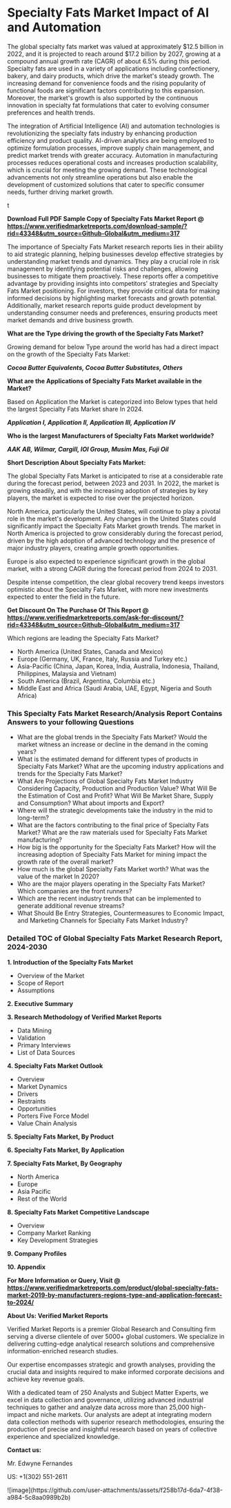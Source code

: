 <h1>Specialty Fats Market Impact of AI and Automation</h1><p>The global specialty fats market was valued at approximately $12.5 billion in 2022, and it is projected to reach around $17.2 billion by 2027, growing at a compound annual growth rate (CAGR) of about 6.5% during this period. Specialty fats are used in a variety of applications including confectionery, bakery, and dairy products, which drive the market's steady growth. The increasing demand for convenience foods and the rising popularity of functional foods are significant factors contributing to this expansion. Moreover, the market's growth is also supported by the continuous innovation in specialty fat formulations that cater to evolving consumer preferences and health trends.</p><p>The integration of Artificial Intelligence (AI) and automation technologies is revolutionizing the specialty fats industry by enhancing production efficiency and product quality. AI-driven analytics are being employed to optimize formulation processes, improve supply chain management, and predict market trends with greater accuracy. Automation in manufacturing processes reduces operational costs and increases production scalability, which is crucial for meeting the growing demand. These technological advancements not only streamline operations but also enable the development of customized solutions that cater to specific consumer needs, further driving market growth.</p>t</p><p id="" class=""><strong>Download Full PDF Sample Copy of Specialty Fats Market Report @ <a href="https://www.verifiedmarketreports.com/download-sample/?rid=43348&utm_source=Github-Global&utm_medium=317" target="_blank">https://www.verifiedmarketreports.com/download-sample/?rid=43348&utm_source=Github-Global&utm_medium=317</a></strong></p><p>The importance of&nbsp;Specialty Fats Market research reports lies in their ability to aid strategic planning, helping businesses develop effective strategies by understanding market trends and dynamics. They play a crucial role in risk management by identifying potential risks and challenges, allowing businesses to mitigate them proactively. These reports offer a competitive advantage by providing insights into competitors' strategies and Specialty Fats Market positioning. For investors, they provide critical data for making informed decisions by highlighting market forecasts and growth potential. Additionally, market research reports guide product development by understanding consumer needs and preferences, ensuring products meet market demands and drive business growth.</p><p><strong>What are the&nbsp;Type driving the growth of the Specialty Fats Market?</strong></p><p id="" class="">Growing demand for below Type around the world has had a direct impact on the growth of the Specialty Fats Market:</p><em><strong>Cocoa Butter Equivalents, Cocoa Butter Substitutes, Others</strong></em></p><strong>What are the&nbsp;Applications&nbsp;of Specialty Fats Market available in the Market?</strong></p><p id="" class="">Based on Application the Market is categorized into Below types that held the largest Specialty Fats Market share In 2024.</p><em><strong>Application I, Application II, Application III, Application IV</strong></em></p><strong>Who is the largest Manufacturers of Specialty Fats Market worldwide?</strong></p><p><em><strong>AAK AB, Wilmar, Cargill, IOI Group, Musim Mas, Fuji Oil</strong></em></p><p id="" class=""><strong>Short Description About Specialty Fats Market:</strong></p><p>The global Specialty Fats Market is anticipated to rise at a considerable rate during the forecast period, between 2023 and 2031. In 2022, the market is growing steadily, and with the increasing adoption of strategies by key players, the market is expected to rise over the projected horizon.</p><p>North America, particularly the United States, will continue to play a pivotal role in the market's development. Any changes in the United States could significantly impact the Specialty Fats Market growth trends. The market in North America is projected to grow considerably during the forecast period, driven by the high adoption of advanced technology and the presence of major industry players, creating ample growth opportunities.</p><p>Europe is also expected to experience significant growth in the global market, with a strong CAGR during the forecast period from 2024 to 2031.</p><p>Despite intense competition, the clear global recovery trend keeps investors optimistic about the Specialty Fats Market, with more new investments expected to enter the field in the future.</p><p id="" class=""><strong>Get Discount On The Purchase Of This Report @ <a href="https://www.verifiedmarketreports.com/ask-for-discount/?rid=43348&utm_source=Github-Global&utm_medium=317" target="_blank">https://www.verifiedmarketreports.com/ask-for-discount/?rid=43348&utm_source=Github-Global&utm_medium=317</a></strong></p>Which regions are leading the Specialty Fats Market?</p><ul><li>North America (United States, Canada and Mexico)</li><li>Europe (Germany, UK, France, Italy, Russia and Turkey etc.)</li><li>Asia-Pacific (China, Japan, Korea, India, Australia, Indonesia, Thailand, Philippines, Malaysia and Vietnam)</li><li>South America (Brazil, Argentina, Columbia etc.)</li><li>Middle East and Africa (Saudi Arabia, UAE, Egypt, Nigeria and South Africa)</li></ul><h3 id="" class="">This Specialty Fats Market Research/Analysis Report Contains Answers to your following Questions</h3><ul><li>What are the global trends in the Specialty Fats Market? Would the market witness an increase or decline in the demand in the coming years?</li><li>What is the estimated demand for different types of products in Specialty Fats Market? What are the upcoming industry applications and trends for the Specialty Fats Market?</li><li>What Are Projections of Global Specialty Fats Market Industry Considering Capacity, Production and Production Value? What Will Be the Estimation of Cost and Profit? What Will Be Market Share, Supply and Consumption? What about imports and Export?</li><li>Where will the strategic developments take the industry in the mid to long-term?</li><li>What are the factors contributing to the final price of Specialty Fats Market? What are the raw materials used for Specialty Fats Market manufacturing?</li><li>How big is the opportunity for the Specialty Fats Market? How will the increasing adoption of Specialty Fats Market for mining impact the growth rate of the overall market?</li><li>How much is the global Specialty Fats Market worth? What was the value of the market In 2020?</li><li>Who are the major players operating in the Specialty Fats Market? Which companies are the front runners?</li><li>Which are the recent industry trends that can be implemented to generate additional revenue streams?</li><li>What Should Be Entry Strategies, Countermeasures to Economic Impact, and Marketing Channels for Specialty Fats Market Industry?</li></ul><h3 id="" class="">Detailed TOC of Global Specialty Fats Market Research Report, 2024-2030</h3><p id="" class=""><strong>1. Introduction of the Specialty Fats Market</strong></p><ul><li>Overview of the Market</li><li>Scope of Report</li><li>Assumptions</li></ul><p id="" class=""><strong>2. Executive Summary</strong></p><p id="" class=""><strong>3. Research Methodology of Verified Market Reports</strong></p><ul><li>Data Mining</li><li>Validation</li><li>Primary Interviews</li><li>List of Data Sources</li></ul><p id="" class=""><strong>4. Specialty Fats Market Outlook</strong></p><ul><li>Overview</li><li>Market Dynamics</li><li>Drivers</li><li>Restraints</li><li>Opportunities</li><li>Porters Five Force Model</li><li>Value Chain Analysis</li></ul><p id="" class=""><strong>5. Specialty Fats Market, By Product</strong></p><p id="" class=""><strong>6. Specialty Fats Market, By Application</strong></p><p id="" class=""><strong>7. Specialty Fats Market, By Geography</strong></p><ul><li>North America</li><li>Europe</li><li>Asia Pacific</li><li>Rest of the World</li></ul><p id="" class=""><strong>8. Specialty Fats Market Competitive Landscape</strong></p><ul><li>Overview</li><li>Company Market Ranking</li><li>Key Development Strategies</li></ul><p id="" class=""><strong>9. Company Profiles</strong></p><p id="" class=""><strong>10. Appendix</strong></p><p id="" class=""><strong>For More Information or Query, Visit @ <a href="https://www.verifiedmarketreports.com/product/global-specialty-fats-market-2019-by-manufacturers-regions-type-and-application-forecast-to-2024/" target="_blank">https://www.verifiedmarketreports.com/product/global-specialty-fats-market-2019-by-manufacturers-regions-type-and-application-forecast-to-2024/</a></strong></p><p id="" class=""><strong>About Us: Verified Market Reports</strong></p><p id="" class="">Verified Market Reports is a premier Global Research and Consulting firm serving a diverse clientele of over 5000+ global customers. We specialize in delivering cutting-edge analytical research solutions and comprehensive information-enriched research studies.</p><p id="" class="">Our expertise encompasses strategic and growth analyses, providing the crucial data and insights required to make informed corporate decisions and achieve key revenue goals.</p><p id="" class="">With a dedicated team of 250 Analysts and Subject Matter Experts, we excel in data collection and governance, utilizing advanced industrial techniques to gather and analyze data across more than 25,000 high-impact and niche markets. Our analysts are adept at integrating modern data collection methods with superior research methodologies, ensuring the production of precise and insightful research based on years of collective experience and specialized knowledge.</p><p id="" class=""><strong>Contact us:</strong></p><p id="" class="">Mr. Edwyne Fernandes</p><p id="" class="">US: +1(302) 551-2611</p>
![image](https://github.com/user-attachments/assets/f258b17d-6da7-4f38-a984-5c8aa0989b2b)
